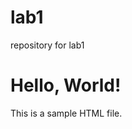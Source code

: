 # lab1
repository for lab1
<!DOCTYPE html>
<html>
<head>
    <title>Sample HTML</title>
</head>
<body>
    <h1>Hello, World!</h1>
    <p>This is a sample HTML file.</p>
</body>
</html>
